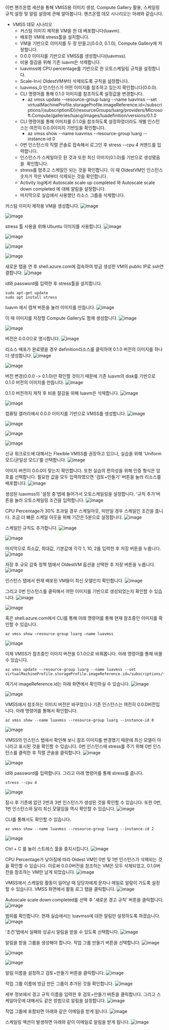 이번 핸즈온랩 세션을 통해 VMSS용 이미지 생성, Compute Gallery 활용, 스케일링 규칙 설정 및 알림 설정에 관해 알아봅니다. 핸즈온랩 데모 시나리오는 아래와 같습니다.

-   VMSS 데모 시나리오
    -   커스텀 이미지 제작용 VM을 한 대 배포합니다(luavm).
    -   배포한 VM에 stress툴을 설치합니다.
    -   VM을 기반으로 이미지를 두 장 만들고(0.0.0, 0.1.0), Compute Gallery에 저장합니다.
    -   0.0.0 이미지를 기반으로 VMSS를 생성합니다(luavmss).
    -   비용 절감을 위해 기존 luavm은 삭제합니다.
    -   luavmss에 CPU percentage를 기반으로 한 오토스케일링 규칙을 설정합니다.
    -   Scale-In시 OldestVM부터 삭제되도록 규칙을 설정합니다.
    -   luavmss\_0 인스턴스가 어떤 이미지를 참조하고 있는지 확인합니다(0.0.0).
    -   CLI 명령어를 통해 0.1.0 이미지를 참조하도록 설정값을 변경합니다.
        -   az vmss update --resource-group luarg --name luavmss --set virtualMachineProfile.storageProfile.imageReference.id=/subscriptions/{subscriptionID}/resourceGroups/luarg/providers/Microsoft.Compute/galleries/luacg/images/luadefinition/versions/0.1.0
    -   CLI 명령어를 통해 이미지를 0.1.0을 참조하도록 설정하였더라도 개별 인스턴스는 여전히 0.0.0이미지 기반임을 확인합니다.
        -   az vmss show --name luavmss --resource-group luarg --instance-id 0
    -   0번 인스턴스의 직렬 콘솔로 접속해서 로그인 후 stress --cpu 4 커맨드를 입력합니다.
    -   인스턴스가 스케일아웃 된 것과 또한 최신 이미지(0.1.0)를 기반으로 생성됐음을  확인합니다.
    -   stress를 멈추고 스케일인 되는 것을 확인합니다. 이 때 OldestVM인 인스턴스 숫자가 작은 VM부터 삭제되는 것을 확인합니다.
    -   Activity log에서 Autoscale scale up completed 와 Autoscale scale down completed 에 대해 알림을 설정합니다.
    -   마지막으로 실습에서 사용했던 리소스 그룹을 삭제합니다.



커스텀 이미지 제작용 VM을 생성합니다. 
![image](https://user-images.githubusercontent.com/102738814/216808780-bbdc5c77-72d3-454b-bf74-a040c83bf14e.png)

![image](https://user-images.githubusercontent.com/102738814/216808872-ad420661-980c-439e-8a1f-b25068b61566.png)

stress 툴 사용을 위해 Ubuntu 이미지를 사용합니다.
![image](https://user-images.githubusercontent.com/102738814/216808891-e8f52771-33c4-4a16-9393-d28c029567f7.png)

![image](https://user-images.githubusercontent.com/102738814/216808901-68c63395-df01-45f8-89a3-45323b4a1312.png)

![image](https://user-images.githubusercontent.com/102738814/216808999-d776db87-4b9c-4dcd-ac63-fbe02ab28011.png)

![image](https://user-images.githubusercontent.com/102738814/216809017-7ad51d41-efac-4bf0-b8fc-df6520d2f9b1.png)

새로운 탭을 연 후 shell.azure.com에 접속하여 방금 생성한 VM의 public IP로 ssh연결합니다.
![image](https://user-images.githubusercontent.com/102738814/216809023-de0db236-4bf0-4453-930d-494efd64efb7.png)

id와 password를 입력한 후 stress툴을 설치합니다.

```
sudo apt-get update
sudo apt install stress
```
luavm 에서 캡쳐 버튼을 눌러 이미지를 만듭니다.
![image](https://user-images.githubusercontent.com/102738814/216809145-1fe4bd79-7445-480f-a981-e3167de5af9e.png)

이 때 이미지를 저장할 Compute Gallery도 함께 생성합니다.
![image](https://user-images.githubusercontent.com/102738814/216809156-b571b836-3b29-49ed-ae5f-fbf99e4af627.png)

![image](https://user-images.githubusercontent.com/102738814/216809162-fa6618bd-6559-4027-9401-872ec06e406d.png)

버전은 0.0.0으로 명시합니다.
![image](https://user-images.githubusercontent.com/102738814/216809165-0dd6d69c-7e93-409c-b46b-2d1c8668e089.png)

리소스 배포가 완료됐을 경우 definition리소스를 클릭하여 0.1.0 버전의 이미지를 하나 더 생성합니다.
![image](https://user-images.githubusercontent.com/102738814/216809170-ecf06a9d-fdb1-4c1c-b58f-4bde17c96722.png)

![image](https://user-images.githubusercontent.com/102738814/216809175-e3106871-3a71-45b0-8e45-ab2b25d397c3.png)

버전 변경(0.0.0 -> 0.1.0)만 확인할 것이기 때문에 기존 luavm의 disk를 기반으로 0.1.0 버전의 이미지를 만듭니다.
![image](https://user-images.githubusercontent.com/102738814/216809179-e9f0474c-eae6-4226-9a3c-6341db1b8fc6.png)

0.1.0 버전까지 제작 후 비용 절감을 위해 luavm은 삭제합니다.
![image](https://user-images.githubusercontent.com/102738814/216809182-0123045f-6d25-4b19-99b4-39b9cda592e0.png)


![image](https://user-images.githubusercontent.com/102738814/216809185-f80cba8a-38e2-40d3-9142-e54de5288671.png)

컴퓨팅 갤러리에서 0.0.0 이미지를 기반으로 VMSS를 생성합니다.
![image](https://user-images.githubusercontent.com/102738814/216809188-3d115356-40ec-40be-b7c0-cbf837238b60.png)

![image](https://user-images.githubusercontent.com/102738814/216809191-d331e813-49ba-4fb4-a338-d76488a99928.png)

![image](https://user-images.githubusercontent.com/102738814/216809197-f6e651c6-db9e-4bab-a418-1a0fde5ce5ab.png)

![image](https://user-images.githubusercontent.com/102738814/216809250-b66d203a-1081-40bd-afd9-32f7c0ba6842.png)

신규 워크로드에 대해서는 Flexible VMSS를 권장하고 있으나, 실습을 위해 'Uniform 모드(균일성 모드)'를 선택합니다.
![image](https://user-images.githubusercontent.com/102738814/216809259-24b9ef2f-7658-4edb-a586-8d6dc468897e.png)

이미지 버전이 0.0.0이 맞는지 확인합니다. 또한 실습의 편의성을 위해 인증 형식은 암호를 선택합니다. 필요한 값을 모두 입력하였으면 '검토+만들기' 버튼을 눌러 리소스를 배포합니다.
![image](https://user-images.githubusercontent.com/102738814/216809264-0f61f4c1-dc0e-4dd5-a2b2-b9db16bfa60d.png)

생성된 luavmss의 '설정 중'탭에 들어가서 오토스케일링을 설정합니다. '규칙 추가'버튼을 눌러 오토스케일링 조건을 입력합니다. 
![image](https://user-images.githubusercontent.com/102738814/216809266-f73e7491-134c-434b-8317-9ba1b372ec1b.png)

CPU Percentage가 30% 초과일 경우 스케일아웃, 미만일 경우 스케일인 조건을 줍니다. 조금 더 빠른 스케일 아웃을 위해 기간은 5분으로 설정합니다.
![image](https://user-images.githubusercontent.com/102738814/216809271-8d51ff4a-ec64-42e6-844d-97e76ca89572.png)

스케일인 규칙도 추가합니다.
![image](https://user-images.githubusercontent.com/102738814/216809277-2cfc561a-15b8-41a0-b67e-bde12b0dadbd.png)


![image](https://user-images.githubusercontent.com/102738814/216809287-445341fb-6451-4ebb-bc82-d1eab86e12b0.png)

마지막으로 최소값, 최대값, 기본값에 각각 1, 10, 2를 입력한 후 저장 버튼을 누릅니다.
![image](https://user-images.githubusercontent.com/102738814/216809293-79830e81-f74c-4aac-a3c4-23a7f9ee14be.png)

저장 후 규모 감축 정책 탭에서 OldestVM 옵션을 선택한 후 저장 버튼을 누릅니다.
![image](https://user-images.githubusercontent.com/102738814/216810025-380dacca-e433-459f-b74d-c72a03a92c19.png)

인스턴스 탭에서 현재 배포된 VM들이 최신 모델인지 확인합니다. 
![image](https://user-images.githubusercontent.com/102738814/216810031-91c490c6-4a5d-431b-a279-25e9f57281cb.png)

그리고 0번 인스턴스를 클릭해서 어떤 이미지를 기반으로 생성되었는지 확인할 수 있습니다.
![image](https://user-images.githubusercontent.com/102738814/216810034-24dc9c19-8b44-419c-99fd-298a72ccdaab.png)

![image](https://user-images.githubusercontent.com/102738814/216810036-32706700-edcc-456e-94b0-8b95ab39a3bb.png)

혹은 shell.azure.com에서 CLI를 통해 아래 명령어를 통해 현재 참조중인 이미지를 확인할 수 있습니다.
```
az vmss show –resource-group luarg –name luavmss

```
![image](https://user-images.githubusercontent.com/102738814/216810044-2ec78596-d4ab-4336-90fd-0b1453d1f906.png)

이제 VMSS가 참조중인 이미지 버전을 0.1.0으로 바꿔봅니다. 아래 명령어를 통해 바꿀 수 있습니다. 
```
az vmss update --resource-group luarg --name luavmss --set virtualMachineProfile.storageProfile.imageReference.id=/subscriptions/{yourAzureSubscriptionID}/luarg/providers/Microsoft.Compute/galleries/luacg/images/luadefinition/versions/0.1.0

```

여기서 imageReference.id는 아래 화면에서 확인하실 수 있습니다.
![image](https://user-images.githubusercontent.com/102738814/216854824-08aa9f7c-6b20-45db-86f0-74de5229074f.png)

![image](https://user-images.githubusercontent.com/102738814/216810046-02359b1e-ffad-4263-ae0c-eabeb6fab300.png)

VMSS에서 참조하는 이미지 버전은 바꾸었으나 기존 인스턴스는 여전히 0.0.0버전입니다. 아래 명령어를 통해서 확인합니다.
```
az vmss show --name luavmss --resource-group luarg --instance-id 0

```
![image](https://user-images.githubusercontent.com/102738814/216810048-0d0953fe-21ec-4353-a615-32b3c1f439e7.png)

VMSS의 인스턴스 탭에서 확인해 보니 참조 이미지를 변경했기 때문에 최신 모델이 아니라고 표시된 것을 확인할 수 있습니다. 0번 인스턴스에 stress를 주기 위해 0번 인스턴스를 클릭한 후 직렬 콘솔을 클릭합니다.
![image](https://user-images.githubusercontent.com/102738814/216810051-0f17fadf-73db-4a50-a92b-5b28bb114e15.png)


![image](https://user-images.githubusercontent.com/102738814/216810056-fb7ee772-5e5f-4c68-b4bd-3cc7835645b2.png)

id와 password를 입력합니다. 그리고 아래 명령어를 통해 stress를 줍니다.
```
stress --cpu 4
```
![image](https://user-images.githubusercontent.com/102738814/216810058-db7222e2-ef36-4b13-9b46-ca9bb52e2698.png)

잠시 후 기존에 없던 2번과 3번 인스턴스가 생성된 것을 확인할 수 있습니다. 또한 0번, 1번 인스턴스와 달리 최신 모델임을 역시 확인할 수 있습니다.
![image](https://user-images.githubusercontent.com/102738814/216810061-bcd77990-9ae7-4035-9dc4-e72cf2d8e63a.png)

CLI를 통해서도 확인할 수 있습니다.
```
az vmss show --name luavmss --resource-group luarg --instance-id 2
```
![image](https://user-images.githubusercontent.com/102738814/216810064-95c831ea-d70b-478a-a426-226ec310f20f.png)

Ctrl + C 를 눌러 스트레스 툴을 중지시킵니다.
![image](https://user-images.githubusercontent.com/102738814/216810067-3454d877-cd9d-4756-957b-20d429b27b35.png)

CPU Percentage가 낮아짐에 따라 Oldest VM인 0번 및 1번 인스턴스가 삭제되는 것을 확인할 수 있습니다. 이로써 0.0.0버전을 참조하는 VM은 모두 삭제되었고, 0.1.0버전을 참조하는 VM만 남게 되었습니다.
![image](https://user-images.githubusercontent.com/102738814/216810071-f0e1f4d6-48d5-4adc-8839-8c56ee5e384f.png)

VMSS에서 스케일링 활동이 일어날 때 담당자에게 문자나 메일로 알람이 가도록 설정할 수 있습니다. VMSS 화면에서 활동 로그 탭을 클릭합니다.
![image](https://user-images.githubusercontent.com/102738814/216810081-5b1df4f9-8025-4060-ba8e-28ec963f27d3.png)

Autoscale scale down completed를 선택 후 '새로운 경고 규칙' 버튼을 클릭합니다.
![image](https://user-images.githubusercontent.com/102738814/216810088-de10113d-b9b4-4c2f-9369-10c873148468.png)

범위를 확인합니다. 현재 실습에서는 luavmss에 대한 알림만 설정하도록 하겠습니다.
![image](https://user-images.githubusercontent.com/102738814/216810095-567a46e7-0e2d-4625-be2f-07d2af67a374.png)

'조건'탭에서 실패와 성공시 알림을 받을 수 있도록 선택합니다.
![image](https://user-images.githubusercontent.com/102738814/216810098-b0ed74db-b757-44dc-91c5-efe42307092d.png)

알림을 받을 그룹을 생성해야 합니다. 작업 그룹 만들기 버튼을 선택합니다. 
![image](https://user-images.githubusercontent.com/102738814/216810103-cf226f95-af05-4387-9161-e62fcd11421d.png)


![image](https://user-images.githubusercontent.com/102738814/216810106-9a4ebc02-0323-4358-955e-93922d22c1d5.png)

![image](https://user-images.githubusercontent.com/102738814/216810108-ad43a10f-57f6-4ef8-9731-5403f3be9ef7.png)

알림 이름을 설정하고 검토+만들기 버튼을 클릭합니다.
![image](https://user-images.githubusercontent.com/102738814/216810112-63c2c290-6ef1-4bb7-8e07-dd06433707ac.png)

작업 그룹 이름에 방금 만든 그룹이 추가된 것을 확인합니다.
![image](https://user-images.githubusercontent.com/102738814/216810113-eb3ff486-0e49-4c2e-a7f6-041a502fa612.png)

세부 정보에서 경고 규칙 이름을 입력한 후 검토+만들기 버튼을 클릭합니다. 그리고 스케일아웃에 대해서도 같은 방법으로 알림을 설정합니다.
![image](https://user-images.githubusercontent.com/102738814/216810115-ed8fc66e-d9c9-4d84-bb47-9cff69dd2b82.png)

작업 그룹에 포함되면 아래와 같은 이메일을 받게 됩니다.
![image](https://user-images.githubusercontent.com/102738814/216810118-43ff610e-4645-4472-8711-f23adf950b17.png)

스케일링 액션이 발생하면 아래와 같이 이메일로 알림을 받게 됩니다.
![image](https://user-images.githubusercontent.com/102738814/216810120-436b91f2-93b9-46b5-9da7-787d1250dbd0.png)












